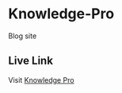 # Knowledge-Pro

Blog site

## Live Link

Visit [Knowledge Pro](https://64283145ab8bc417533e3f5c--fabulous-ganache-b4ef49.netlify.app/)
